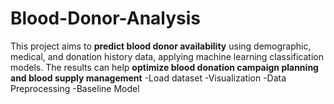 # Blood-Donor-Analysis
This project aims to **predict blood donor availability** using demographic, medical, and donation history data, applying machine learning classification models. The results can help **optimize blood donation campaign planning and blood supply management**
-Load dataset
-Visualization
-Data Preprocessing
-Baseline Model

